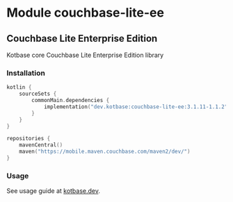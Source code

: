 # Module couchbase-lite-ee

## Couchbase Lite Enterprise Edition

Kotbase core Couchbase Lite Enterprise Edition library

### Installation

```kotlin
kotlin {
    sourceSets {
        commonMain.dependencies {
            implementation("dev.kotbase:couchbase-lite-ee:3.1.11-1.1.2")
        }
    }
}
```

```kotlin
repositories {
    mavenCentral()
    maven("https://mobile.maven.couchbase.com/maven2/dev/")
}
```

### Usage

See usage guide at [kotbase.dev](https://kotbase.dev/).
